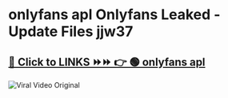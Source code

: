 
 # onlyfans apl Onlyfans Leaked - Update Files jjw37

## <h2><a href="https://clipsfans.com/onlyfans_apl&ref=git">🔗 Click to LINKS ⏩⏩ 👉 🟢 onlyfans apl </a></h2>

<a href="https://clipsfans.com/onlyfans_apl&ref=git" rel="nofollow" data-target="animated-image.originalLink"><img src="https://i.ibb.co.com/xMMVF88/686577567.gif" alt="Viral Video Original" style="max-width: 100%; display: inline-block;" data-target="animated-image.originalImage"></a>


